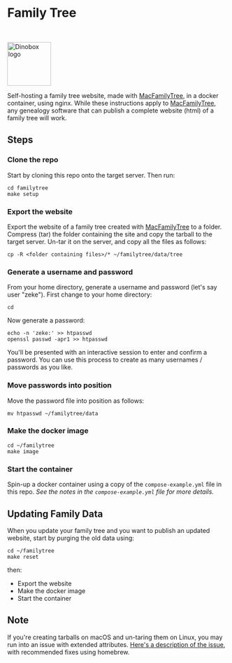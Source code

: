 # Family Tree

<br>

<img
src="https://lh3.googleusercontent.com/d/1H04KVAA3ohH_dLXIrC0bXuJXDn3VutKc"
alt = "Dinobox logo" width="100"/>

Self-hosting a family tree website, made with [MacFamilyTree][def], in a
docker container, using nginx. While these instructions apply to
[MacFamilyTree][def], any genealogy software that can publish a complete
website (html) of a family tree will work.

## Steps

### Clone the repo

Start by cloning this repo onto the target server. Then run:

```text
cd familytree
make setup
```

### Export the website

Export the website of a family tree created with [MacFamilyTree][def] to
a folder. Compress (tar) the folder containing the site and copy the
tarball to the target server. Un-tar it on the server, and copy all the
files as follows:

```text
cp -R <folder containing files>/* ~/familytree/data/tree
```

### Generate a username and password

From your home directory, generate a username and password (let's say
user "zeke"). First change to your home directory:

```text
cd
```

Now generate a password:

```text
echo -n 'zeke:' >> htpasswd
openssl passwd -apr1 >> htpasswd
```

You'll be presented with an interactive session to enter and confirm a
password. You can use this process to create as many usernames /
passwords as you like.

### Move passwords into position

Move the password file into position as follows:

```text
mv htpasswd ~/familytree/data
```

### Make the docker image

```text
cd ~/familytree
make image
```

### Start the container

Spin-up a docker container using a copy of the `compose-example.yml`
file in this repo. _See the notes in the `compose-example.yml` file for
more details._

## Updating Family Data

When you update your family tree and you want to publish an updated
website, start by purging the old data using:

```text
cd ~/familytree
make reset
```

then:

* Export the website
* Make the docker image
* Start the container

## Note

If you're creating tarballs on macOS and un-taring them on Linux, you
may run into an issue with extended attributes. [Here's a description of
the issue][def2], with recommended fixes using homebrew.

[def]: https://www.syniumsoftware.com/macfamilytree
[def2]: https://superuser.com/questions/318809/linux-os-x-tar-incompatibility-tarballs-created-on-os-x-give-errors-when-unt
